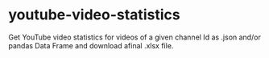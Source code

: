 # youtube-video-statistics
Get YouTube video statistics for videos of a given channel Id as .json and/or pandas Data Frame and download afinal .xlsx file.
